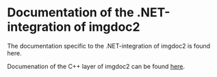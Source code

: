 ﻿# Documentation of the .NET-integration of imgdoc2

The documentation specific to the .NET-integration of imgdoc2 is found here.

Documenation of the C++ layer of imgdoc2 can be found [here](..//libimgdoc2/).
